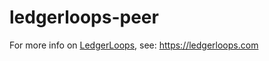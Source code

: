# ledgerloops-peer

For more info on [LedgerLoops](https://ledgerloops.com), see: https://ledgerloops.com


